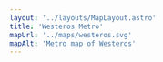 ```yaml
---
layout: '../layouts/MapLayout.astro'
title: 'Westeros Metro'
mapUrl: '../maps/westeros.svg'
mapAlt: 'Metro map of Westeros'
---
```

